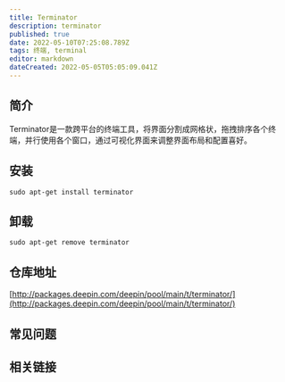 ```yaml
---
title: Terminator
description: terminator
published: true
date: 2022-05-10T07:25:08.789Z
tags: 终端, terminal
editor: markdown
dateCreated: 2022-05-05T05:05:09.041Z
---
```


## 简介

Terminator是一款跨平台的终端工具，将界面分割成网格状，拖拽排序各个终端，并行使用各个窗口，通过可视化界面来调整界面布局和配置喜好。

## 安装

`sudo apt-get install terminator`

## 卸载

`sudo apt-get remove terminator`

## 仓库地址

[http://packages.deepin.com/deepin/pool/main/t/terminator/](http://packages.deepin.com/deepin/pool/main/t/terminator/)


## 常见问题


## 相关链接